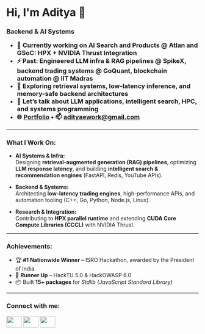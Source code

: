<h1 align="left">Hi, I'm Aditya 👋</h1>
<h3 align="left">Backend & AI Systems 

- 🔭 Currently working on **AI Search and Products @ Atlan** and **GSoC: HPX + NVIDIA Thrust Integration**  
- ⚡ Past: Engineered **LLM infra & RAG pipelines @ SpikeX**, **backend trading systems @ GoQuant**, **blockchain automation @ IIT Madras**  
- 🌱 Exploring **retrieval systems, low-latency inference, and memory-safe backend architectures**  
- 💬 Let’s talk about **LLM applications, intelligent search, HPC, and systems programming**  
- 🌐 <a href="https://www.adityasapra.com/">Portfolio</a> • 📫 **adityaework@gmail.com**  

---

<h3 align="left">What I Work On:</h3>

- **AI Systems & Infra:**  
  Designing **retrieval-augmented generation (RAG) pipelines**, optimizing **LLM response latency**, and building **intelligent search & recommendation engines** (FastAPI, Redis, YouTube APIs).  

- **Backend & Systems:**  
  Architecting **low-latency trading engines**, high-performance APIs, and automation tooling (C++, Go, Python, Node.js, Linux).  

- **Research & Integration:**  
  Contributing to **HPX parallel runtime** and extending **CUDA Core Compute Libraries (CCCL)** with NVIDIA Thrust.  

---

<h3 align="left">Achievements:</h3>

- 🏆 **#1 Nationwide Winner** – ISRO Hackathon, awarded by the President of India  
- 🥈 **Runner Up** – HackTU 5.0 & HackOWASP 6.0  
- 📦 Built **15+ packages** for *Stdlib (JavaScript Standard Library)*  

---

<h3 align="left">Connect with me:</h3>
<p align="left">
<a href="https://www.linkedin.com/in/aditya-sapra-a70475252/" target="blank"><img align="center" src="https://raw.githubusercontent.com/rahuldkjain/github-profile-readme-generator/master/src/images/icons/Social/linked-in-alt.svg" height="30" width="40" /></a>
<a href="https://github.com/adityacodes30" target="blank"><img align="center" src="https://raw.githubusercontent.com/rahuldkjain/github-profile-readme-generator/master/src/images/icons/Social/github.svg" height="30" width="40" /></a>
<a href="https://leetcode.com/u/adityacodes30/" target="blank"><img align="center" src="https://raw.githubusercontent.com/rahuldkjain/github-profile-readme-generator/master/src/images/icons/Social/leet-code.svg" height="30" width="40" /></a>
</p>
